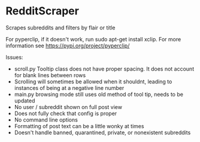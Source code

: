 # RedditScraper
Scrapes subreddits and filters by flair or title


For pyperclip, if it doesn't work, run sudo apt-get install xclip. For more information see https://pypi.org/project/pyperclip/

Issues:

* scroll.py Tooltip class does not have proper spacing. It does not account for blank lines between rows
* Scrolling will sometimes be allowed when it shouldnt, leading to instances of being at a negative line number
* main.py browsing mode still uses old method of tool tip, needs to be updated
* No user / subreddit shown on full post view
* Does not fully check that config is proper
* No command line options
* Formatting of post text can be a little wonky at times
* Doesn't handle banned, quarantined, private, or nonexistent subreddits